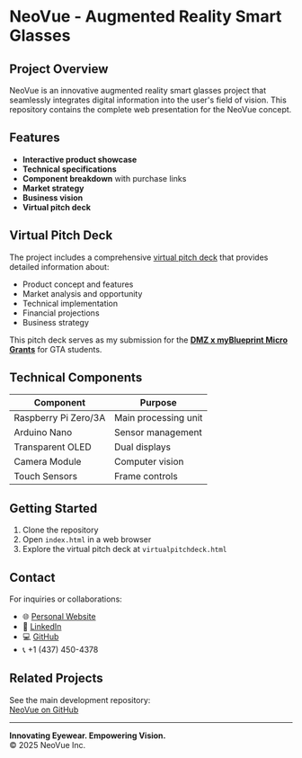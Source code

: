 # NeoVue - Augmented Reality Smart Glasses

## Project Overview
NeoVue is an innovative augmented reality smart glasses project that seamlessly integrates digital information into the user's field of vision. This repository contains the complete web presentation for the NeoVue concept.

## Features
- **Interactive product showcase**
- **Technical specifications**
- **Component breakdown** with purchase links
- **Market strategy**
- **Business vision**
- **Virtual pitch deck**

## Virtual Pitch Deck
The project includes a comprehensive [virtual pitch deck](virtualpitchdeck.html) that provides detailed information about:

- Product concept and features
- Market analysis and opportunity  
- Technical implementation
- Financial projections
- Business strategy

This pitch deck serves as my submission for the **[DMZ x myBlueprint Micro Grants](https://phantom-harrier-dac.notion.site/DMZ-x-myBlueprint-20-x-500-Micro-Grants-for-GTA-Students-157f4a4d79df80fd84dccd7c30b8b876)** for GTA students.

## Technical Components
| Component | Purpose |
|-----------|---------|
| Raspberry Pi Zero/3A | Main processing unit |
| Arduino Nano | Sensor management |
| Transparent OLED | Dual displays |
| Camera Module | Computer vision |
| Touch Sensors | Frame controls |

## Getting Started
1. Clone the repository
2. Open `index.html` in a web browser
3. Explore the virtual pitch deck at `virtualpitchdeck.html`

## Contact
For inquiries or collaborations:

- 🌐 [Personal Website](https://sarveshwarsenthilkumar.github.io)
- 💼 [LinkedIn](https://www.linkedin.com/in/sarveshwarsenthilkumar/)
- 💻 [GitHub](https://github.com/SarveshwarSenthilKumar)
- 📞 +1 (437) 450-4378

## Related Projects
See the main development repository:  
[NeoVue on GitHub](https://github.com/SarveshwarSenthilKumar/NeoVue)

---

**Innovating Eyewear. Empowering Vision.**  
© 2025 NeoVue Inc.